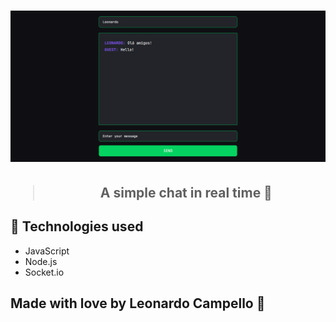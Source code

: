 <h1 align="center">
    <img 
        src="./.github/demo.png"
        width="700"
    >
</h1>

<h2 align="center">

> A simple chat in real time 📩

</h2>

## 🚀 Technologies used

- JavaScript
- Node.js
- Socket.io 

## Made with love by Leonardo Campello 💚
